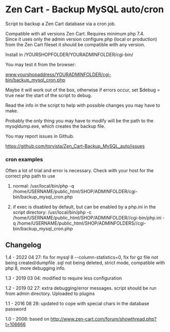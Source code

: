 # Zen Cart - Backup MySQL auto/cron
Script to backup a Zen Cart database via a cron job.

Compatible with all versions Zen Cart. Requires minimum php 7.4.  
Since it uses only the admin version configure.php (local or production) from the Zen Cart fileset it should be compatible with any version.

Install in /YOURSHOPFOLDER/YOURADMINFOLDER/cgi-bin/

You may test it from the browser:  

www.yourshopaddress/YOURADMINFOLDER/cgi-bin/backup_mysql_cron.php

Maybe it will work out of the box, otherwise if errors occur, set $debug = true near the start of the script to debug.

Read the info in the script to help with possible changes you may have to make.

Probably the only thing you may have to modify will be the path to the mysqldump.exe, which creates the backup file.

You may report issues in Github.

https://github.com/torvista/Zen_Cart-Backup_MySQL_auto/issues


### cron examples

Often a lot of trial and error is necessary. Check with your host for the correct php path to use
1) normal:
/usr/local/bin/php -q /home/USERNAME/public_html/SHOP/ADMINFOLDER/cgi-bin/backup_mysql_cron.php

2) if exec is disabled by default, but can be enabled by a php.ini in the script directory:
/usr/local/bin/php -c /home/USERNAME/public_html/SHOP/ADMINFOLDER//cgi-bin/php.ini -q /home/USERNAME/public_html/SHOP/ADMINFOLDERS//cgi-bin/backup_mysql_cron.php

## Changelog
1.4 - 2022 04 27: fix for mysql 8 --column-statistics=0, fix for gz file not being created/dumpfile .sql not being deleted, strict mode, compatible with php 8, more debugging info.

1.3 - 2019 03 04: modified to require less configuration

1.2 - 2019 02 27: extra debugging/error messages. script should be run from admin directory. Uploaded to plugins

1.1 - 2016 08 28: updated to cope with special chars in the database password

1.0 - 2008: based on  http://www.zen-cart.com/forum/showthread.php?t=106666

